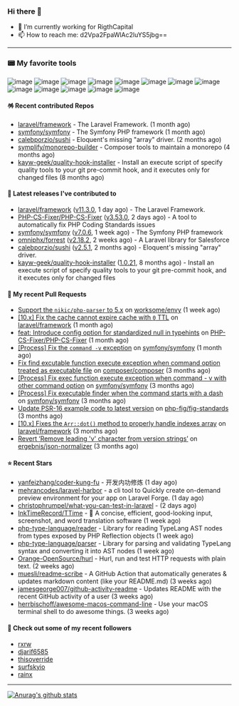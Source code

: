 ### Hi there 👋

- 🔭 I’m currently working for RigthCapital
- 📫 How to reach me: d2Vpa2FpaWlAc2luYS5jbg==

---

### 📟 My favorite tools
![image](https://img.shields.io/badge/Laravel-FF2D20?style=for-the-badge&logo=laravel&logoColor=white)
![image](http://img.shields.io/badge/-PHPStorm-181717?style=for-the-badge&logo=phpstorm&logoColor=white)
![image](https://img.shields.io/badge/Github%20Actions-282a2e?style=for-the-badge&logo=githubactions&logoColor=367cfe)
![image](https://img.shields.io/badge/Jira-0052CC?style=for-the-badge&logo=Jira&logoColor=white)
![image](https://img.shields.io/badge/Sentry-black?style=for-the-badge&logo=Sentry&logoColor=#362D59)
![image](https://img.shields.io/badge/ChatGPT-74aa9c?style=for-the-badge&logo=openai&logoColor=white)
![image](https://img.shields.io/badge/Medium-12100E?style=for-the-badge&logo=medium&logoColor=white)
![image](https://img.shields.io/badge/RSS-FFA500?style=for-the-badge&logo=rss&logoColor=white)
![image](https://img.shields.io/badge/Amazon_AWS-FF9900?style=for-the-badge&logo=amazonaws&logoColor=white)
![image](https://img.shields.io/badge/Slack-4A154B?style=for-the-badge&logo=slack&logoColor=white)
![image](https://img.shields.io/badge/Zoom-2D8CFF?style=for-the-badge&logo=zoom&logoColor=white)
![image](https://img.shields.io/badge/Netflix-E50914?style=for-the-badge&logo=netflix&logoColor=white)
![image](https://img.shields.io/badge/Spotify-1ED760?&style=for-the-badge&logo=spotify&logoColor=white)

#### 🪅 Recent contributed Repos

- [laravel/framework](https://github.com/laravel/framework) - The Laravel Framework. (1 month ago)
- [symfony/symfony](https://github.com/symfony/symfony) - The Symfony PHP framework (1 month ago)
- [calebporzio/sushi](https://github.com/calebporzio/sushi) - Eloquent&#39;s missing &#34;array&#34; driver. (2 months ago)
- [symplify/monorepo-builder](https://github.com/symplify/monorepo-builder) - Composer tools to maintain a monorepo (4 months ago)
- [kayw-geek/quality-hook-installer](https://github.com/kayw-geek/quality-hook-installer) - Install an execute script of specify quality tools to your git pre-commit hook, and it executes only for changed files (8 months ago)

#### 🔭 Latest releases I've contributed to

- [laravel/framework](https://github.com/laravel/framework) ([v11.3.0](https://github.com/laravel/framework/releases/tag/v11.3.0), 1 day ago) - The Laravel Framework.
- [PHP-CS-Fixer/PHP-CS-Fixer](https://github.com/PHP-CS-Fixer/PHP-CS-Fixer) ([v3.53.0](https://github.com/PHP-CS-Fixer/PHP-CS-Fixer/releases/tag/v3.53.0), 2 days ago) - A tool to automatically fix PHP Coding Standards issues
- [symfony/symfony](https://github.com/symfony/symfony) ([v7.0.6](https://github.com/symfony/symfony/releases/tag/v7.0.6), 1 week ago) - The Symfony PHP framework
- [omniphx/forrest](https://github.com/omniphx/forrest) ([v2.18.2](https://github.com/omniphx/forrest/releases/tag/v2.18.2), 2 weeks ago) - A Laravel library for Salesforce
- [calebporzio/sushi](https://github.com/calebporzio/sushi) ([v2.5.1](https://github.com/calebporzio/sushi/releases/tag/v2.5.1), 2 months ago) - Eloquent&#39;s missing &#34;array&#34; driver.
- [kayw-geek/quality-hook-installer](https://github.com/kayw-geek/quality-hook-installer) ([1.0.21](https://github.com/kayw-geek/quality-hook-installer/releases/tag/1.0.21), 8 months ago) - Install an execute script of specify quality tools to your git pre-commit hook, and it executes only for changed files

#### 🔨 My recent Pull Requests

- [Support the `nikic/php-parser` to 5.x](https://github.com/worksome/envy/pull/41) on [worksome/envy](https://github.com/worksome/envy) (1 week ago)
- [[10.x] Fix the cache cannot expire cache with `0` TTL](https://github.com/laravel/framework/pull/50359) on [laravel/framework](https://github.com/laravel/framework) (1 month ago)
- [feat: Introduce config option for standardized null in typehints](https://github.com/PHP-CS-Fixer/PHP-CS-Fixer/pull/7860) on [PHP-CS-Fixer/PHP-CS-Fixer](https://github.com/PHP-CS-Fixer/PHP-CS-Fixer) (1 month ago)
- [[Process] Fix the `command -v` exception](https://github.com/symfony/symfony/pull/54006) on [symfony/symfony](https://github.com/symfony/symfony) (1 month ago)
- [Fix find excutable function execute exception when command option treated as executable file](https://github.com/composer/composer/pull/11790) on [composer/composer](https://github.com/composer/composer) (3 months ago)
- [[Process] Fix exec function execute exception when command - v with other command option](https://github.com/symfony/symfony/pull/53482) on [symfony/symfony](https://github.com/symfony/symfony) (3 months ago)
- [[Process] Fix executable finder when the command starts with a dash](https://github.com/symfony/symfony/pull/53481) on [symfony/symfony](https://github.com/symfony/symfony) (3 months ago)
- [Update PSR-16 example code to latest version](https://github.com/php-fig/fig-standards/pull/1313) on [php-fig/fig-standards](https://github.com/php-fig/fig-standards) (3 months ago)
- [[10.x] Fixes the `Arr::dot()` method to properly handle indexes array](https://github.com/laravel/framework/pull/49507) on [laravel/framework](https://github.com/laravel/framework) (3 months ago)
- [Revert ‘Remove leading &#39;v&#39; character from version strings’](https://github.com/ergebnis/json-normalizer/pull/1046) on [ergebnis/json-normalizer](https://github.com/ergebnis/json-normalizer) (3 months ago)

#### ⭐ Recent Stars

- [yanfeizhang/coder-kung-fu](https://github.com/yanfeizhang/coder-kung-fu) - 开发内功修炼 (1 day ago)
- [mehrancodes/laravel-harbor](https://github.com/mehrancodes/laravel-harbor) - a cli tool to Quickly create on-demand preview environment for your app on Laravel Forge. (1 day ago)
- [christophrumpel/what-you-can-test-in-laravel](https://github.com/christophrumpel/what-you-can-test-in-laravel) -  (2 days ago)
- [InkTimeRecord/TTime](https://github.com/InkTimeRecord/TTime) - 🚀 A concise, efficient, good-looking input, screenshot, and word translation software (1 week ago)
- [php-type-language/reader](https://github.com/php-type-language/reader) - Library for reading TypeLang AST nodes from types exposed by PHP Reflection objects (1 week ago)
- [php-type-language/parser](https://github.com/php-type-language/parser) - Library for parsing and validating TypeLang syntax and converting it into AST nodes (1 week ago)
- [Orange-OpenSource/hurl](https://github.com/Orange-OpenSource/hurl) - Hurl, run and test HTTP requests with plain text. (2 weeks ago)
- [muesli/readme-scribe](https://github.com/muesli/readme-scribe) - A GitHub Action that automatically generates &amp; updates markdown content (like your README.md) (3 weeks ago)
- [jamesgeorge007/github-activity-readme](https://github.com/jamesgeorge007/github-activity-readme) - Updates README with the recent GitHub activity of a user (3 weeks ago)
- [herrbischoff/awesome-macos-command-line](https://github.com/herrbischoff/awesome-macos-command-line) - Use your macOS terminal shell to do awesome things. (3 weeks ago)

#### 👯 Check out some of my recent followers

- [rxrw](https://github.com/rxrw)
- [djarif6585](https://github.com/djarif6585)
- [thisoverride](https://github.com/thisoverride)
- [surfskyio](https://github.com/surfskyio)
- [rainx](https://github.com/rainx)


---



[![Anurag's github stats](https://github-readme-stats.vercel.app/api?username=kayw-geek&show_icons=true&theme=onedark)](https://github.com/kayw-geek)
